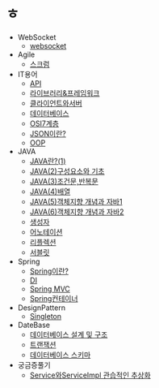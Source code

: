 # ㅎ
* WebSocket
   - [websocket](https://github.com/ssyy0122/TIL/blob/master/WebSocket/Websocket%EC%9D%B4%EB%9E%80%3F.md)
* Agile
   - [스크럼](https://github.com/ssyy0122/TIL/blob/master/Agile/%EC%8A%A4%ED%81%AC%EB%9F%BC%EC%9D%98%20%EC%9A%A9%EC%96%B4%EB%93%A4%EA%B3%BC%20%EC%A0%95%EC%9D%98.md)
* IT용어
   - [API](https://github.com/ssyy0122/TIL/blob/master/IT%EC%9A%A9%EC%96%B4/API.md)
   - [라이브러리&프레임워크](https://github.com/ssyy0122/TIL/blob/master/IT%EC%9A%A9%EC%96%B4/%EB%9D%BC%EC%9D%B4%EB%B8%8C%EB%9F%AC%EB%A6%AC%26%ED%94%84%EB%A0%88%EC%9E%84%EC%9B%8C%ED%81%AC.md)
   - [클라이언트와서버](https://github.com/ssyy0122/TIL/blob/master/IT%EC%9A%A9%EC%96%B4/%ED%81%B4%EB%9D%BC%EC%9D%B4%EC%96%B8%ED%8A%B8%EC%99%80%EC%84%9C%EB%B2%84.md)
   - [데이터베이스](https://github.com/ssyy0122/TIL/blob/master/IT%EC%9A%A9%EC%96%B4/%EB%8D%B0%EC%9D%B4%ED%84%B0%EB%B2%A0%EC%9D%B4%EC%8A%A4.md)
   - [OSI7계층](https://github.com/ssyy0122/TIL/blob/master/IT%EC%9A%A9%EC%96%B4/OSI7%EA%B3%84%EC%B8%B5.md)
   - [JSON이란?](https://github.com/ssyy0122/TIL/blob/master/IT%EC%9A%A9%EC%96%B4/JSON%EC%9D%B4%EB%9E%80%3F.md)
   - [OOP](https://github.com/ssyy0122/TIL/blob/master/IT%EC%9A%A9%EC%96%B4/OOP.md)
 * JAVA
   - [JAVA란?(1)](https://github.com/ssyy0122/TIL/blob/master/JAVA/JAVA.md)
   - [JAVA(2)구성요소와 기초](https://github.com/ssyy0122/TIL/blob/master/JAVA/JAVA(2)%EA%B5%AC%EC%84%B1%EC%9A%94%EC%86%8C%EC%99%80%20%EA%B8%B0%EC%B4%88.md)
   - [JAVA(3)조건문,반복문](https://github.com/ssyy0122/TIL/blob/master/JAVA/JAVA(3)%EC%A1%B0%EA%B1%B4%EB%AC%B8%2C%EB%B0%98%EB%B3%B5%EB%AC%B8.md)
   - [JAVA(4)배열](https://github.com/ssyy0122/TIL/blob/master/JAVA/JAVA(4)%EB%B0%B0%EC%97%B4.md)
   - [JAVA(5)객체지향 개념과 자바1](https://github.com/ssyy0122/TIL/blob/master/JAVA/JAVA(5)%EA%B0%9D%EC%B2%B4%EC%A7%80%ED%96%A5%20%EA%B0%9C%EB%85%90%EA%B3%BC%20%EC%9E%90%EB%B0%941.md)
   - [JAVA(6)객체지향 개념과 자바2](https://github.com/ssyy0122/TIL/blob/master/JAVA/JAVA(6)%EA%B0%9D%EC%B2%B4%EC%A7%80%ED%96%A5%20%EA%B0%9C%EB%85%90%EA%B3%BC%20%EC%9E%90%EB%B0%942.md)
   - [생성자](https://github.com/ssyy0122/TIL/blob/master/JAVA/%EC%83%9D%EC%84%B1%EC%9E%90.md)
   - [어노테이션](https://github.com/ssyy0122/TIL/blob/master/JAVA/%EC%96%B4%EB%85%B8%ED%85%8C%EC%9D%B4%EC%85%98.md)
   - [리플렉션](https://github.com/ssyy0122/TIL/blob/master/JAVA/%EB%A6%AC%ED%94%8C%EB%A0%89%EC%85%98(Reflection).md)
   - [서블릿](https://github.com/ssyy0122/TIL/blob/master/JAVA/%EC%84%9C%EB%B8%94%EB%A6%BF(servlet).md)
 * Spring
   - [Spring이란?](https://github.com/ssyy0122/TIL/blob/master/Spring/Spring%EC%9D%B4%EB%9E%80%3F.md)
   - [DI](https://github.com/ssyy0122/TIL/blob/master/Spring/DI.md)
   - [Spring MVC](https://github.com/ssyy0122/TIL/blob/master/Spring/Spring%20MVC%EB%9E%80%3F.md)
   - [Spring컨테이너](https://github.com/ssyy0122/TIL/blob/master/Spring/%EC%8A%A4%ED%94%84%EB%A7%81%20%EC%BB%A8%ED%85%8C%EC%9D%B4%EB%84%88.md)
 * DesignPattern
   - [Singleton](https://github.com/ssyy0122/TIL/blob/master/DesignPattern/Singleton.md)
 * DateBase
   - [데이터베이스 설계 및 구조](https://github.com/ssyy0122/TIL/blob/master/DateBase/%EB%8D%B0%EC%9D%B4%ED%84%B0%EB%B2%A0%EC%9D%B4%EC%8A%A4%20%EC%84%A4%EA%B3%84%20%EB%B0%8F%20%EA%B5%AC%EC%A1%B0.md)
   - [트랜잭션](https://github.com/ssyy0122/TIL/blob/master/DateBase/%ED%8A%B8%EB%9E%9C%EC%9E%AD%EC%85%98.md)
   - [데이터베이스 스키마](https://github.com/ssyy0122/TIL/blob/master/DateBase/%EB%8D%B0%EC%9D%B4%ED%84%B0%EB%B2%A0%EC%9D%B4%EC%8A%A4%20%EC%8A%A4%ED%82%A4%EB%A7%88.md)
 * 궁금증풀기
   - [Service와ServiceImpl 관습적인 추상화](https://github.com/ssyy0122/TIL/blob/master/%EA%B6%81%EA%B8%88%EC%A6%9D%ED%92%80%EA%B8%B0/Service%EC%99%80ServiceImpl(%EA%B4%80%EC%8A%B5%EC%A0%81%EC%9D%B8%20%EC%B6%94%EC%83%81%ED%99%94).md)
